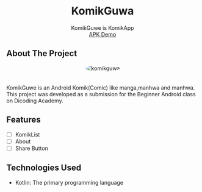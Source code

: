 <!-- PROJECT LOGO -->
<br />
<p align="center">
  <h1 align="center">KomikGuwa</h1>

  <p align="center">
    KomikGuwe is KomikApp
    <br />
    <a href="-" target="_blank">APK Demo</a>
  </p>

## About The Project

<div align="center">
  <img src="https://i.ibb.co/RCQhq94/komikguwa.png" alt="komikguwa" border="0" width="auto" height="auto"  style="border-radius:50%">    
</div>
<br />

<br />
KomikGuwe is an Android Komik(Comic) like manga,manhwa and manhwa. This project was developed as a submission for the Beginner Android class on Dicoding Academy.

## Features

- [ ]  KomikList
- [ ]  About
- [ ]  Share Button

## Technologies Used

- Kotlin: The primary programming language

